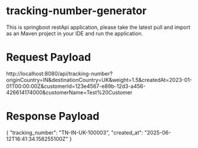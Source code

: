 # tracking-number-generator

This is springboot restApi application, please take the latest pull and import as an Maven project in your IDE and run the application.

# Request Payload

http://localhost:8080/api/tracking-number?originCountry=IN&destinationCountry=UK&weight=1.5&createdAt=2023-01-01T00:00:00Z&customerId=123e4567-e89b-12d3-a456-426614174000&customerName=Test%20Customer

# Response Payload

{
    "tracking_number": "TN-IN-UK-100003",
    "created_at": "2025-06-12T16:41:34.158255100Z"
}
